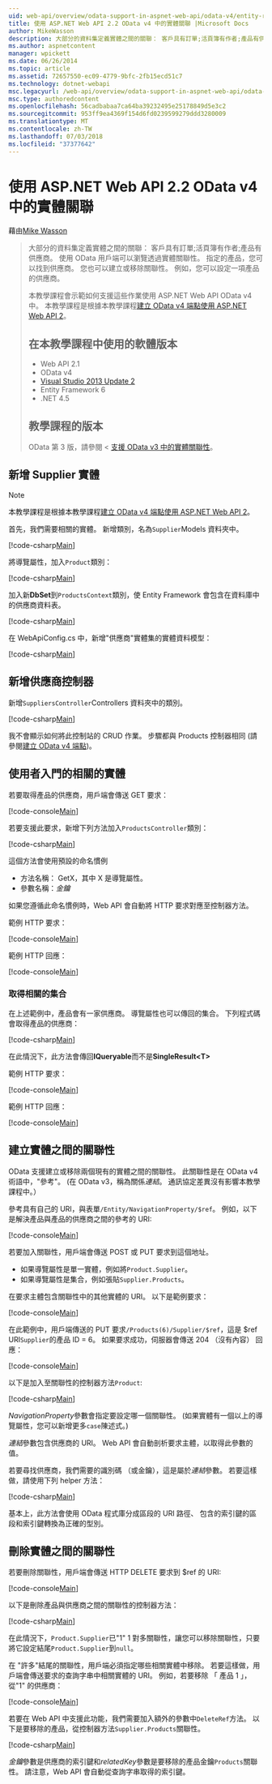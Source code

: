 ```yaml
---
uid: web-api/overview/odata-support-in-aspnet-web-api/odata-v4/entity-relations-in-odata-v4
title: 使用 ASP.NET Web API 2.2 OData v4 中的實體關聯 |Microsoft Docs
author: MikeWasson
description: 大部分的資料集定義實體之間的關聯： 客戶具有訂單;活頁簿有作者;產品有供應商。 使用 OData 用戶端可以瀏覽透過...
ms.author: aspnetcontent
manager: wpickett
ms.date: 06/26/2014
ms.topic: article
ms.assetid: 72657550-ec09-4779-9bfc-2fb15ecd51c7
ms.technology: dotnet-webapi
msc.legacyurl: /web-api/overview/odata-support-in-aspnet-web-api/odata-v4/entity-relations-in-odata-v4
msc.type: authoredcontent
ms.openlocfilehash: 56cadbabaa7ca64ba39232495e25178849d5e3c2
ms.sourcegitcommit: 953ff9ea4369f154d6fd0239599279ddd3280009
ms.translationtype: MT
ms.contentlocale: zh-TW
ms.lasthandoff: 07/03/2018
ms.locfileid: "37377642"
---
```

<a name="entity-relations-in-odata-v4-using-aspnet-web-api-22"></a>使用 ASP.NET Web API 2.2 OData v4 中的實體關聯
====================
藉由[Mike Wasson](https://github.com/MikeWasson)

> 大部分的資料集定義實體之間的關聯： 客戶具有訂單;活頁簿有作者;產品有供應商。 使用 OData 用戶端可以瀏覽透過實體關聯性。 指定的產品，您可以找到供應商。 您也可以建立或移除關聯性。 例如，您可以設定一項產品的供應商。
> 
> 本教學課程會示範如何支援這些作業使用 ASP.NET Web API OData v4 中。 本教學課程是根據本教學課程[建立 OData v4 端點使用 ASP.NET Web API 2](create-an-odata-v4-endpoint.md)。
> 
> ## <a name="software-versions-used-in-the-tutorial"></a>在本教學課程中使用的軟體版本
> 
> 
> - Web API 2.1
> - OData v4
> - [Visual Studio 2013 Update 2](https://www.visualstudio.com/downloads/download-visual-studio-vs)
> - Entity Framework 6
> - .NET 4.5
> 
> 
> ## <a name="tutorial-versions"></a>教學課程的版本
> 
> OData 第 3 版，請參閱 <<c0> [ 支援 OData v3 中的實體關聯性](https://asp.net/web-api/overview/odata-support-in-aspnet-web-api/odata-v3/working-with-entity-relations)。


## <a name="add-a-supplier-entity"></a>新增 Supplier 實體

> [!NOTE]
> 本教學課程是根據本教學課程[建立 OData v4 端點使用 ASP.NET Web API 2](create-an-odata-v4-endpoint.md)。


首先，我們需要相關的實體。 新增類別，名為`Supplier`Models 資料夾中。

[!code-csharp[Main](entity-relations-in-odata-v4/samples/sample1.cs)]

將導覽屬性，加入`Product`類別：

[!code-csharp[Main](entity-relations-in-odata-v4/samples/sample2.cs?highlight=13-15)]

加入新**DbSet**到`ProductsContext`類別，使 Entity Framework 會包含在資料庫中的供應商資料表。

[!code-csharp[Main](entity-relations-in-odata-v4/samples/sample3.cs?highlight=10)]

在 WebApiConfig.cs 中，新增&quot;供應商&quot;實體集的實體資料模型：

[!code-csharp[Main](entity-relations-in-odata-v4/samples/sample4.cs?highlight=6)]

## <a name="add-a-suppliers-controller"></a>新增供應商控制器

新增`SuppliersController`Controllers 資料夾中的類別。

[!code-csharp[Main](entity-relations-in-odata-v4/samples/sample5.cs)]

我不會顯示如何將此控制站的 CRUD 作業。 步驟都與 Products 控制器相同 (請參閱[建立 OData v4 端點](create-an-odata-v4-endpoint.md))。

## <a name="getting-related-entities"></a>使用者入門的相關的實體

若要取得產品的供應商，用戶端會傳送 GET 要求：

[!code-console[Main](entity-relations-in-odata-v4/samples/sample6.cmd)]

若要支援此要求，新增下列方法加入`ProductsController`類別：

[!code-csharp[Main](entity-relations-in-odata-v4/samples/sample7.cs)]

這個方法會使用預設的命名慣例

- 方法名稱： GetX，其中 X 是導覽屬性。
- 參數名稱：*金鑰*

如果您遵循此命名慣例時，Web API 會自動將 HTTP 要求對應至控制器方法。

範例 HTTP 要求：

[!code-console[Main](entity-relations-in-odata-v4/samples/sample8.cmd)]

範例 HTTP 回應：

[!code-console[Main](entity-relations-in-odata-v4/samples/sample9.cmd)]

### <a name="getting-a-related-collection"></a>取得相關的集合

在上述範例中，產品會有一家供應商。 導覽屬性也可以傳回的集合。 下列程式碼會取得產品的供應商：

[!code-csharp[Main](entity-relations-in-odata-v4/samples/sample10.cs)]

在此情況下，此方法會傳回**IQueryable**而不是**SingleResult&lt;T&gt;**

範例 HTTP 要求：

[!code-console[Main](entity-relations-in-odata-v4/samples/sample11.cmd)]

範例 HTTP 回應：

[!code-console[Main](entity-relations-in-odata-v4/samples/sample12.cmd)]

## <a name="creating-a-relationship-between-entities"></a>建立實體之間的關聯性

OData 支援建立或移除兩個現有的實體之間的關聯性。 此關聯性是在 OData v4 術語中，&quot;參考&quot;。 (在 OData v3，稱為關係*連結*。 通訊協定差異沒有影響本教學課程中。）

參考具有自己的 URI，與表單`/Entity/NavigationProperty/$ref`。 例如，以下是解決產品與產品的供應商之間的參考的 URI:

[!code-console[Main](entity-relations-in-odata-v4/samples/sample13.cmd)]

若要加入關聯性，用戶端會傳送 POST 或 PUT 要求到這個地址。

- 如果導覽屬性是單一實體，例如將`Product.Supplier`。
- 如果導覽屬性是集合，例如張貼`Supplier.Products`。

在要求主體包含關聯性中的其他實體的 URI。 以下是範例要求：

[!code-console[Main](entity-relations-in-odata-v4/samples/sample14.cmd)]

在此範例中，用戶端傳送的 PUT 要求`/Products(6)/Supplier/$ref`，這是 $ref URI`Supplier`的產品 ID = 6。 如果要求成功，伺服器會傳送 204 （沒有內容） 回應：

[!code-console[Main](entity-relations-in-odata-v4/samples/sample15.cmd)]

以下是加入至關聯性的控制器方法`Product`:

[!code-csharp[Main](entity-relations-in-odata-v4/samples/sample16.cs)]

*NavigationProperty*參數會指定要設定哪一個關聯性。 (如果實體有一個以上的導覽屬性，您可以新增更多`case`陳述式。)

*連結*參數包含供應商的 URI。 Web API 會自動剖析要求主體，以取得此參數的值。

若要尋找供應商，我們需要的識別碼 （或金鑰），這是屬於*連結*參數。 若要這樣做，請使用下列 helper 方法：

[!code-csharp[Main](entity-relations-in-odata-v4/samples/sample17.cs)]

基本上，此方法會使用 OData 程式庫分成區段的 URI 路徑、 包含的索引鍵的區段和索引鍵轉換為正確的型別。

## <a name="deleting-a-relationship-between-entities"></a>刪除實體之間的關聯性

若要刪除關聯性，用戶端會傳送 HTTP DELETE 要求到 $ref 的 URI:

[!code-console[Main](entity-relations-in-odata-v4/samples/sample18.cmd)]

以下是刪除產品與供應商之間的關聯性的控制器方法：

[!code-csharp[Main](entity-relations-in-odata-v4/samples/sample19.cs)]

在此情況下，`Product.Supplier`已&quot;1&quot; 1 對多關聯性，讓您可以移除關聯性，只要將它設定結尾`Product.Supplier`到`null`。

在 &quot;許多&quot;結尾的關聯性，用戶端必須指定哪些相關實體中移除。 若要這樣做，用戶端會傳送要求的查詢字串中相關實體的 URI。 例如，若要移除 「 產品 1 」，從"1" 的供應商：

[!code-console[Main](entity-relations-in-odata-v4/samples/sample20.cmd?highlight=1)]

若要在 Web API 中支援此功能，我們需要加入額外的參數中`DeleteRef`方法。 以下是要移除的產品，從控制器方法`Supplier.Products`關聯性。

[!code-csharp[Main](entity-relations-in-odata-v4/samples/sample21.cs)]

*金鑰*參數是供應商的索引鍵和*relatedKey*參數是要移除的產品金鑰`Products`關聯性。 請注意，Web API 會自動從查詢字串取得的索引鍵。
